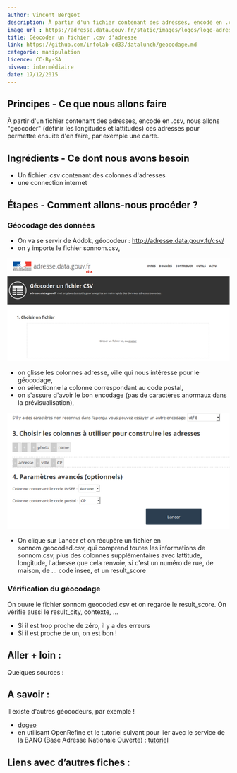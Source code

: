 ```yaml
---
author: Vincent Bergeot
description: À partir d'un fichier contenant des adresses, encodé en .csv, nous allons "géocoder" (définir les longitudes et lattitudes) ces adresses pour permettre ensuite d'en faire, par exemple une carte.
image_url : https://adresse.data.gouv.fr/static/images/logos/logo-adresse.svg
title: Géocoder un fichier .csv d'adresse
link: https://github.com/infolab-cd33/datalunch/geocodage.md
categorie: manipulation
licence: CC-By-SA
niveau: intermédiaire
date: 17/12/2015
---
```


## Principes - Ce que nous allons faire
À partir d'un fichier contenant des adresses, encodé en .csv, nous allons "géocoder" (définir les longitudes et lattitudes) ces adresses pour permettre ensuite d'en faire, par exemple une carte.

## Ingrédients - Ce dont nous avons besoin
* Un fichier .csv contenant des colonnes d'adresses
* une connection internet

## Étapes - Comment allons-nous procéder ?
### Géocodage des données
* On va se servir de Addok, géocodeur : http://adresse.data.gouv.fr/csv/
* on y importe le fichier sonnom.csv,

![import du fichier sonnom.csv](https://raw.githubusercontent.com/infolab-cd33/datalunch/master/img/geocodage/geocodage-01.png)

* on glisse les colonnes adresse, ville qui nous intéresse pour le géocodage,
* on sélectionne la colonne correspondant au code postal,
* on s'assure d'avoir le bon encodage (pas de caractères anormaux dans la prévisualisation),

![choix des colonnes](https://raw.githubusercontent.com/infolab-cd33/datalunch/master/img/geocodage/geocodage-02.png)

* On clique sur Lancer et on récupère un fichier en sonnom.geocoded.csv, qui comprend toutes les informations de sonnom.csv, plus des colonnes supplémentaires avec lattitude, longitude, l'adresse que cela renvoie, si c'est un numéro de rue, de maison, de ... code insee, et un result_score

### Vérification du géocodage
On ouvre le fichier sonnom.geocoded.csv et on regarde le result_score. On vérifie aussi le result_city, contexte, ...

* Si il est trop proche de zéro, il y a des erreurs
* Si il est proche de un, on est bon !

## Aller + loin :
Quelques sources :

## A savoir :
Il existe d'autres géocodeurs, par exemple !

* [dogeo](http://dogeo.fr/_apps/DoGeocodeur/)
* en utilisant OpenRefine et le tutoriel suivant pour lier avec le service de la BANO (Base Adresse Nationale Ouverte) : [tutoriel](https://cquest.hackpad.com/OpenRefine-et-g%C3%A9ocodage-avec-adresse.data.gouv.fr-PCbRafrVuef)

## Liens avec d’autres fiches :
